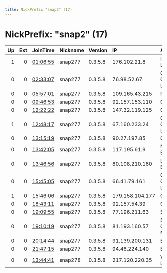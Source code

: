 ```yaml
---
title: NickPrefix "snap2" (17)
---
```


# NickPrefix: "snap2" (17)

|   Up |   Ext | JoinTime                                                                                            | Nickname   | Version   | IP              | AS                                       | CC   |   ORp |   Dirp | OS    | Contact   |   eFamMembers |
|-----:|------:|:----------------------------------------------------------------------------------------------------|:-----------|:----------|:----------------|:-----------------------------------------|:-----|------:|-------:|:------|:----------|--------------:|
|    1 |     0 | [01:06:55](https://metrics.torproject.org/rs.html#details/8123541DD046EF8C66456E6532E98FB7BAE3E3F9) | snap277    | 0.3.5.8   | 176.102.21.8    | Inmart-Internet LTD                      | ua   | 41765 |      0 | Linux | None      |             1 |
|    0 |     0 | [02:33:07](https://metrics.torproject.org/rs.html#details/B7F86414682270A99E7535D682978FC47148ED07) | snap277    | 0.3.5.8   | 76.98.52.67     | Comcast Cable Communications, LLC        | us   | 36781 |      0 | Linux | None      |             1 |
|    0 |     0 | [05:57:01](https://metrics.torproject.org/rs.html#details/DFA8AA6A7A36FE49BA2F1540F87266CF184C3076) | snap277    | 0.3.5.8   | 109.165.43.215  | Rostelecom                               | ru   | 42803 |      0 | Linux | None      |             1 |
|    0 |     0 | [09:46:53](https://metrics.torproject.org/rs.html#details/E2DB493A10122E4400607CC635C8A1E5144FC748) | snap277    | 0.3.5.8   | 92.157.153.110  | Orange                                   | fr   | 46231 |      0 | Linux | None      |             1 |
|    0 |     0 | [12:22:22](https://metrics.torproject.org/rs.html#details/AC143F57ECA3532B0902D5A47A94CC43DD67576A) | snap277    | 0.3.5.8   | 147.32.119.125  | CESNET z.s.p.o.                          | cz   | 37613 |      0 | Linux | None      |             1 |
|    1 |     0 | [12:48:17](https://metrics.torproject.org/rs.html#details/1DEC266D8B883E7499EFE3F3902966F4B1DB56AC) | snap277    | 0.3.5.8   | 67.160.233.24   | Comcast Cable Communications, LLC        | us   | 35887 |      0 | Linux | None      |             1 |
|    0 |     0 | [13:15:19](https://metrics.torproject.org/rs.html#details/D99F7CEA96943370389FCD2D065B8D604A9B5DB8) | snap277    | 0.3.5.8   | 90.27.197.85    | Orange                                   | fr   | 40699 |      0 | Linux | None      |             1 |
|    0 |     0 | [13:42:05](https://metrics.torproject.org/rs.html#details/865D8D36C3C29B17E442C4C30E12E72EDBDE0CAD) | snap277    | 0.3.5.8   | 117.195.61.9    | National Internet Backbone               | in   | 46531 |      0 | Linux | None      |             1 |
|    0 |     0 | [13:46:56](https://metrics.torproject.org/rs.html#details/A9E4F7DC415556A7BFCBF8F8337AB3D4D00A5595) | snap277    | 0.3.5.8   | 80.108.210.160  | Liberty Global B.V.                      | at   | 34071 |      0 | Linux | None      |             1 |
|    0 |     0 | [15:45:05](https://metrics.torproject.org/rs.html#details/60325203AB4790EBD54019E96A3407F9123A20D9) | snap277    | 0.3.5.8   | 66.41.79.161    | Comcast Cable Communications, LLC        | us   | 45523 |      0 | Linux | None      |             1 |
|    1 |     0 | [15:46:06](https://metrics.torproject.org/rs.html#details/0B32DEF9408E3779A93F34795CF684A1E5E2AA25) | snap277    | 0.3.5.8   | 179.158.104.177 | CLARO S.A.                               | br   | 44583 |      0 | Linux | None      |             1 |
|    0 |     0 | [18:43:11](https://metrics.torproject.org/rs.html#details/19CA7FED440F0F777057E42B6EC2656FE097E638) | snap277    | 0.3.5.8   | 92.157.54.39    | Orange                                   | fr   | 36891 |      0 | Linux | None      |             1 |
|    0 |     0 | [19:09:55](https://metrics.torproject.org/rs.html#details/B8A924A583D3588B954F3A1ACFE658F49390A1CC) | snap277    | 0.3.5.8   | 77.196.211.63   | SFR SA                                   | fr   | 40965 |      0 | Linux | None      |             1 |
|    0 |     0 | [19:10:19](https://metrics.torproject.org/rs.html#details/A321BB00ACFE541E5E836D9BAC6D00F5F1A9043F) | snap277    | 0.3.5.8   | 81.193.160.57   | Servicos De Comunicacoes E Multimedia S. | pt   | 39793 |      0 | Linux | None      |             1 |
|    0 |     0 | [20:14:44](https://metrics.torproject.org/rs.html#details/D88E5261AD009270313FA96DE20FAF305892E2CF) | snap277    | 0.3.5.8   | 91.139.200.131  | Bulsatcom EAD                            | bg   | 37951 |      0 | Linux | None      |             1 |
|    0 |     0 | [21:47:15](https://metrics.torproject.org/rs.html#details/9430B9BF19F600D5AA9ECCFFC1BAAC97E40AFF1A) | snap277    | 0.3.5.8   | 94.46.224.140   | EPIC LTD                                 | cy   | 34577 |      0 | Linux | None      |             1 |
|    0 |     0 | [13:44:41](https://metrics.torproject.org/rs.html#details/47FEE1396AFF421BB14963E7C0EB11B8A83547FD) | snap278    | 0.3.5.8   | 217.120.220.35  | Vodafone Libertel B.V.                   | nl   | 33867 |      0 | Linux | None      |             1 |
